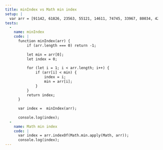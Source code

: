 ```yaml
---
title: minIndex vs Math min index
setup: |
  var arr = [91142, 61826, 23563, 55121, 14611, 74745, 33967, 80034, 42361, 75684, 16252, 35423, 45911, 61087, 68761, 18844, 51965, 60062, 14560, 2721, 11899, 19598, 49904, 48040, 72684, 67244, 82390, 98910, 6856, 75994, 72128, 7317, 14505, 22428, 90388, 74943, 12781, 92686, 532, 91531, 22361, 74512, 97687, 86907, 39873, 26170, 2908, 35369, 85074, 58231, 82162, 1995, 16191, 11888, 42010, 66163, 69380, 97681, 64002, 31660, 69591, 36371, 86874, 66724, 4846, 26199, 73133, 59958, 19477, 44949, 70420, 73229, 38444, 29924, 38430, 29545, 29485, 69289, 77170, 37406, 26318, 24032, 56903, 92924, 87202, 61766, 11245, 8879, 96066, 68516, 34620, 24602, 12212, 26335, 59620, 5243, 28277, 6426, 4175, 68481];
tests:
  -
    name: minIndex
    code: |
      function minIndex(arr) {
          if (arr.length === 0) return -1;
      
          let min = arr[0];
          let index = 0;
      
          for (let i = 1; i < arr.length; i++) {
              if (arr[i] < min) {
                  index = i;
                  min = arr[i];
              }
          }
          return index;
      }
      
      var index =  minIndex(arr);
      
      console.log(index);
  -
    name: Math min index
    code: |
      var index = arr.indexOf(Math.min.apply(Math, arr));
      console.log(index);
---
```


